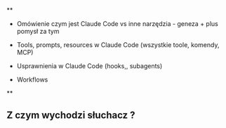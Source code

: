 **

- Omówienie czym jest Claude Code vs inne narzędzia - geneza + plus pomysł za tym
    
- Tools, prompts, resources w Claude Code (wszystkie toole, komendy, MCP)
    
- Usprawnienia w Claude Code (hooks,, subagents)
    
- Workflows
    

**

## Z czym wychodzi słuchacz ?
